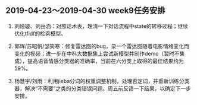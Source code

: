 ## 2019-04-23～2019-04-30 week9任务安排

1. 刘娅璇、刘岳涵：对照话术表，理清一下对话流程中state的转移过程；继续优化tfidf的检索模型。

2. 郭辉/苏昭帆/邹笑寒：修复雷达图的bug，录一个雷达图随着电影情绪变化而变化的视频；进一步在中科大数据集上尝试新模型并制作demo（暂时不集成），提高语音情感分类器的准确率，当前在六分类上取得的最佳结果约为59%。

3. 杨慧宇/刘雨：利用jieba分词的权重调整机制，处理否定词，并重新训练分类器，解决“不需要”之类的分类错误问题。周五前反馈一下结果，以确定下一步安排。


